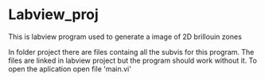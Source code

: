 # Labview_proj
This is labview program used to generate a image of 2D brillouin zones

In folder project there are files containg all the subvis for this program.
The files are linked in labview project but the program should work without it. To open the aplication open file 'main.vi' 

